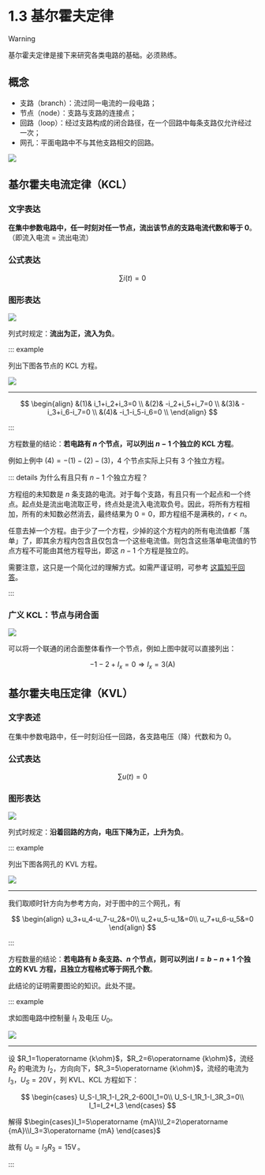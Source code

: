 # 1.3 基尔霍夫定律

> [!warning]
>
> 基尔霍夫定律是接下来研究各类电路的基础。必须熟练。

## 概念

- 支路（branch）：流过同一电流的一段电路；
- 节点（node）：支路与支路的连接点；
- 回路（loop）：经过支路构成的闭合路径，在一个回路中每条支路仅允许经过一次；
- 网孔：平面电路中不与其他支路相交的回路。

![](./images/k-concepts.svg)

## 基尔霍夫电流定律（KCL）

### 文字表达

**在集中参数电路中，任一时刻对任一节点，流出该节点的支路电流代数和等于 0**。（即流入电流 $=$ 流出电流）

### 公式表达

$$
\sum i(t)=0
$$

### 图形表达

![](./images/kcl-graph.svg)

列式时规定：**流出为正，流入为负**。

::: example

列出下图各节点的 KCL 方程。

![](./images/kcl-example.svg)

---

$$
\begin{align}
&(1)& i_1+i_2+i_3=0 \\
&(2)& -i_2+i_5+i_7=0 \\
&(3)& -i_3+i_6-i_7=0 \\
&(4)& -i_1-i_5-i_6=0 \\
\end{align}
$$

:::

方程数量的结论：**若电路有 $n$ 个节点，可以列出 $n-1$ 个独立的 KCL 方程**。

例如上例中 $(4)=-(1)-(2)-(3)$，4 个节点实际上只有 3 个独立方程。

::: details 为什么有且只有 $n-1$ 个独立方程？

方程组的未知数是 $n$ 条支路的电流。对于每个支路，有且只有一个起点和一个终点。起点处是流出电流取正号，终点处是流入电流取负号。因此，将所有方程相加，所有的未知数必然消去，最终结果为 $0=0$，即方程组不是满秩的，$r<n$。

任意去掉一个方程。由于少了一个方程，少掉的这个方程内的所有电流值都「落单」了，即其余方程内包含且仅包含一个这些电流值。则包含这些落单电流值的节点方程不可能由其他方程导出，即这 $n-1$ 个方程是独立的。

需要注意，这只是一个简化过的理解方式。如需严谨证明，可参考 [这篇知乎回答](https://www.zhihu.com/question/378249460/answer/1790772753)。

:::

### 广义 KCL：节点与闭合面

![](./images/kcl-simplify.svg)

可以将一个联通的闭合面整体看作一个节点，例如上图中就可以直接列出：

$$
-1-2+I_x=0\Rightarrow I_x=3\operatorname{(A)}
$$

## 基尔霍夫电压定律（KVL）

### 文字表述

在集中参数电路中，任一时刻沿任一回路，各支路电压（降）代数和为 0。

### 公式表达

$$
\sum u(t)=0
$$

### 图形表达

![](./images/kvl-graph.svg)

列式时规定：**沿着回路的方向，电压下降为正，上升为负**。

::: example

列出下图各网孔的 KVL 方程。

![](./images/kvl-example.svg)

---

我们取顺时针方向为参考方向，对于图中的三个网孔，有

$$
\begin{align}
u_3+u_4-u_7-u_2&=0\\
u_2+u_5-u_1&=0\\
u_7+u_6-u_5&=0
\end{align}
$$

:::

方程数量的结论：**若电路有 $b$ 条支路、$n$ 个节点，则可以列出 $l=b-n+1$ 个独立的 KVL 方程，且独立方程格式等于网孔个数**。

此结论的证明需要图论的知识。此处不提。

::: example

求如图电路中控制量 $I_1$ 及电压 $U_0$。

![](./images/kcl-kvl-example.svg)

---

设 $R_1=1\operatorname {k\ohm}$，$R_2=6\operatorname {k\ohm}$，流经 $R_2$ 的电流为 $I_2$，方向向下，$R_3=5\operatorname {k\ohm}$，流经的电流为 $I_3$，$U_S=20\operatorname V$，列 KVL、KCL 方程如下：

$$
\begin{cases}
U_S-I_1R_1-I_2R_2-600I_1=0\\
U_S-I_1R_1-I_3R_3=0\\
I_1=I_2+I_3
\end{cases}
$$

解得 $\begin{cases}I_1=5\operatorname {mA}\\I_2=2\operatorname {mA}\\I_3=3\operatorname {mA} \end{cases}$

故有 $U_0=I_3R_3=15\operatorname V$。

:::
